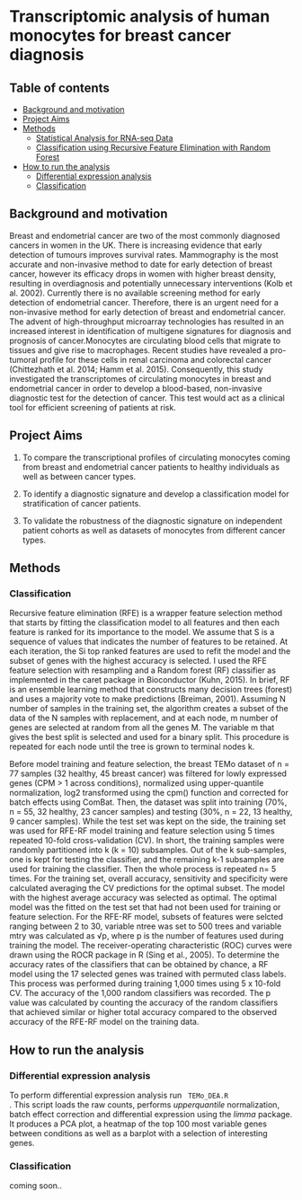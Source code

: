 # Transcriptomic analysis of human monocytes for breast cancer diagnosis

## Table of contents
* [Background and motivation ](#Background-and-motivation )
* [Project Aims ](#Project-Aims )
* [Methods ](#methods )
	* [Statistical Analysis for RNA-seq Data](#Differential-expression-analysis)
	* [Classification using Recursive Feature Elimination with Random Forest](#Classification)
* [How to run the analysis](#How-to-run-the-analysis)
	* [Differential expression analysis](#Differential-expression-analysis)
	* [Classification](#Classification)

## Background and motivation 

Breast and endometrial cancer are two of the most commonly diagnosed cancers in women in the UK. There is increasing evidence that early detection of tumours improves survival rates. Mammography is the most accurate and non-invasive method to date for early detection of breast cancer, however its efficacy drops in women with higher breast density, resulting in overdiagnosis and potentially unnecessary interventions (Kolb et al. 2002). Currently there is no available screening method for early detection of endometrial cancer. Therefore, there is an urgent need for a non-invasive method for early detection of breast and endometrial cancer. 
The advent of high-throughput microarray technologies has resulted in an increased interest in identification of multigene signatures for diagnosis and prognosis of cancer.Monocytes are circulating blood cells that migrate to tissues and give rise to macrophages. Recent studies have revealed a pro-tumoral profile for these cells in renal carcinoma and colorectal cancer (Chittezhath et al. 2014; Hamm et al. 2015). Consequently, this study investigated the transcriptomes of circulating monocytes in breast and endometrial cancer in order to develop a blood-based, non-invasive diagnostic test for the detection of cancer. This test would act as a clinical tool for efficient screening of patients at risk. 

## Project Aims 
1. To compare the transcriptional profiles of circulating monocytes coming from breast and endometrial cancer patients to healthy individuals as well as between cancer types.

2. To identify a diagnostic signature and develop a classification model for stratification of cancer patients.

3. To validate the robustness of the diagnostic signature on independent patient cohorts as well as datasets of monocytes from different cancer types.

## Methods

### Classification 
Recursive feature elimination (RFE) is a wrapper feature selection method that starts by fitting the classification model to all features and then each feature is ranked for its importance to the model. We assume that S is a sequence of values that indicates the number of features to be retained. At each iteration, the Si top ranked features are used to refit the model and the subset of genes with the highest accuracy is selected. I used the RFE feature selection with resampling and a Random forest (RF) classifier as implemented in the caret package in Bioconductor (Kuhn, 2015). In brief, RF is an ensemble learning method that constructs many decision trees (forest) and uses a majority vote to make predictions (Breiman, 2001). Assuming N number of samples in the training set, the algorithm creates a subset of the data of the N samples with replacement, and at each node, m number of genes are selected at random from all the genes M. The variable m that gives the best split is selected and used for a binary split. This procedure is repeated for each node until the tree is grown to terminal nodes k.

Before model training and feature selection, the breast TEMo dataset of n = 77 samples (32 healthy, 45 breast cancer) was filtered for lowly expressed genes (CPM > 1 across conditions), normalized using upper-quantile normalization, log2 transformed using the cpm() function and corrected for batch effects using ComBat. Then, the dataset was split into training (70%, n = 55, 32 healthy, 23 cancer samples) and testing (30%, n = 22, 13 healthy, 9 cancer samples). While the test set was kept on the side, the training set was used for RFE-RF model training and feature selection using 5 times repeated 10-fold cross-validation (CV). In short, the training samples were randomly partitioned into k (k = 10) subsamples. Out of the k sub-samples, one is kept for testing the classifier, and the remaining k-1 subsamples are used for training the classifier. Then the whole process is repeated n= 5 times. For the training set, overall accuracy, sensitivity and specificity were calculated averaging the CV predictions for the optimal subset. The model with the highest average accuracy was selected as optimal. The optimal model was the fitted on the test set that had not been used for training or feature selection. For the RFE-RF model, subsets of features were selcted ranging between 2 to 30, variable ntree was set to 500 trees and variable mtry was calculated as √p, where p is the number of features used during training the model. The receiver-operating characteristic (ROC) curves were drawn using the ROCR package in R (Sing et al., 2005). To determine the accuracy rates of the classifiers that can be obtained by chance, a RF model using the 17 selected genes was trained with permuted class labels. This process was performed during training 1,000 times using 5 x 10-fold CV. The accuracy of the 1,000 random classifiers was recorded. The p value was calculated by counting the accuracy of the random classifiers that achieved similar or higher total accuracy compared to the observed accuracy of the RFE-RF model on the training data.



## How to run the analysis

### Differential expression analysis
To perform differential expression analysis run <code> TEMo_DEA.R </code>. This script loads the raw counts, performs *upperquantile* normalization, batch effect correction and differential expression using the *limma* package. It produces a PCA plot, a heatmap of the top 100 most variable genes between conditions as well as a barplot with a selection of interesting genes.

### Classification
coming soon..
